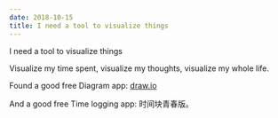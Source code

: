 ```yaml
---
date: 2018-10-15
title: I need a tool to visualize things
---
```

I need a tool to visualize things

Visualize my time spent, visualize my thoughts, visualize my whole life.

Found a good free Diagram app: [draw.io](http://draw.io)

And a good free Time logging app: 时间块青春版。
